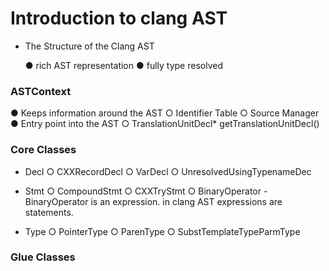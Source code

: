 # Introduction to clang AST

- The Structure of the Clang AST

    ● rich AST representation
    ● fully type resolved

### ASTContext

● Keeps information around the AST
    ○ Identifier Table
    ○ Source Manager
● Entry point into the AST
    ○ TranslationUnitDecl* getTranslationUnitDecl()

### Core Classes

- Decl
    ○ CXXRecordDecl
    ○ VarDecl
    ○ UnresolvedUsingTypenameDec

- Stmt
    ○ CompoundStmt
    ○ CXXTryStmt
    ○ BinaryOperator - BinaryOperator is an expression. in clang AST expressions are statements.

- Type
    ○ PointerType
    ○ ParenType
    ○ SubstTemplateTypeParmType 

### Glue Classes



